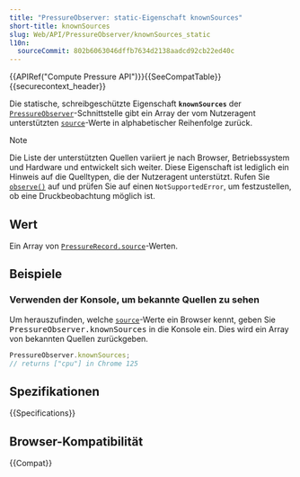 ```yaml
---
title: "PressureObserver: static-Eigenschaft knownSources"
short-title: knownSources
slug: Web/API/PressureObserver/knownSources_static
l10n:
  sourceCommit: 802b6063046dffb7634d2138aadcd92cb22ed40c
---
```


{{APIRef("Compute Pressure API")}}{{SeeCompatTable}}{{securecontext_header}}

Die statische, schreibgeschützte Eigenschaft **`knownSources`** der [`PressureObserver`](/de/docs/Web/API/PressureObserver)-Schnittstelle gibt ein Array der vom Nutzeragent unterstützten [`source`](/de/docs/Web/API/PressureRecord/source)-Werte in alphabetischer Reihenfolge zurück.

> [!NOTE]
> Die Liste der unterstützten Quellen variiert je nach Browser, Betriebssystem und Hardware und entwickelt sich weiter. Diese Eigenschaft ist lediglich ein Hinweis auf die Quelltypen, die der Nutzeragent unterstützt. Rufen Sie [`observe()`](/de/docs/Web/API/PressureObserver/observe) auf und prüfen Sie auf einen `NotSupportedError`, um festzustellen, ob eine Druckbeobachtung möglich ist.

## Wert

Ein Array von [`PressureRecord.source`](/de/docs/Web/API/PressureRecord/source)-Werten.

## Beispiele

### Verwenden der Konsole, um bekannte Quellen zu sehen

Um herauszufinden, welche [`source`](/de/docs/Web/API/PressureRecord/source)-Werte ein Browser kennt, geben Sie <kbd>PressureObserver.knownSources</kbd> in die Konsole ein. Dies wird ein Array von bekannten Quellen zurückgeben.

```js
PressureObserver.knownSources;
// returns ["cpu"] in Chrome 125
```

## Spezifikationen

{{Specifications}}

## Browser-Kompatibilität

{{Compat}}
